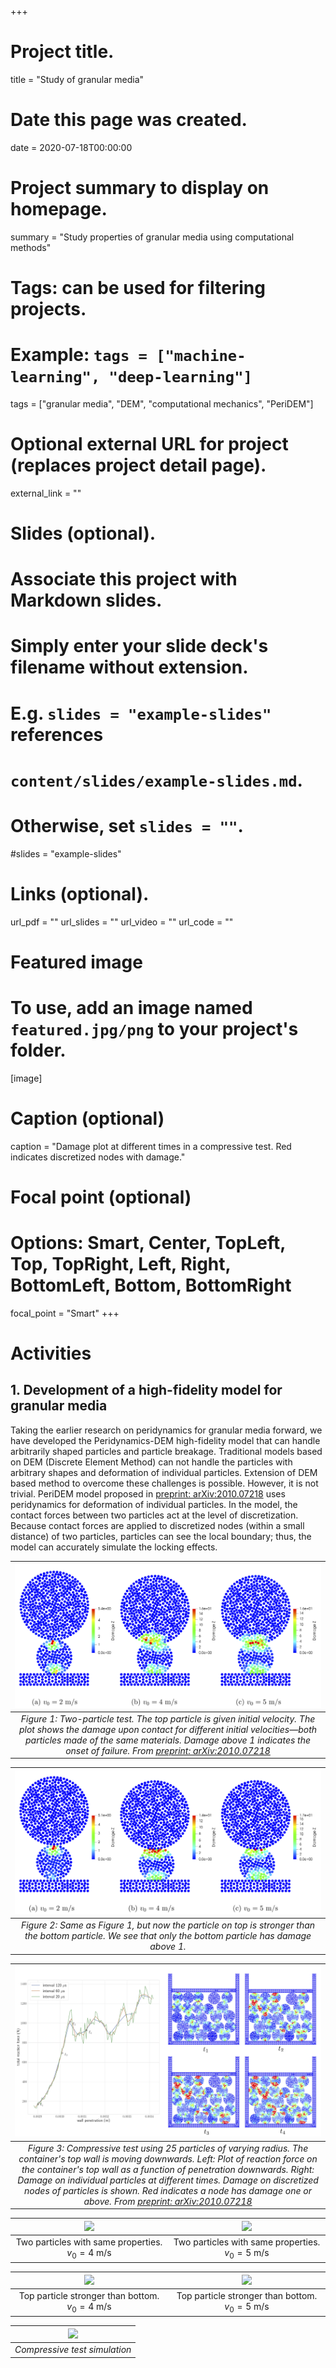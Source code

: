 +++
# Project title.
title = "Study of granular media"

# Date this page was created.
date = 2020-07-18T00:00:00

# Project summary to display on homepage.
summary = "Study properties of granular media using computational methods"

# Tags: can be used for filtering projects.
# Example: `tags = ["machine-learning", "deep-learning"]`
tags = ["granular media", "DEM", "computational mechanics", "PeriDEM"]

# Optional external URL for project (replaces project detail page).
external_link = ""

# Slides (optional).
#   Associate this project with Markdown slides.
#   Simply enter your slide deck's filename without extension.
#   E.g. `slides = "example-slides"` references 
#   `content/slides/example-slides.md`.
#   Otherwise, set `slides = ""`.
#slides = "example-slides"

# Links (optional).
url_pdf = ""
url_slides = ""
url_video = ""
url_code = ""


# Featured image
# To use, add an image named `featured.jpg/png` to your project's folder. 
[image]
  # Caption (optional)
  caption = "Damage plot at different times in a compressive test. Red indicates discretized nodes with damage."
  
  # Focal point (optional)
  # Options: Smart, Center, TopLeft, Top, TopRight, Left, Right, BottomLeft, Bottom, BottomRight
  focal_point = "Smart"
+++

# Activities

## 1. Development of a high-fidelity model for granular media

Taking the earlier research on peridynamics for granular media forward, we have developed the Peridynamics-DEM high-fidelity model that can handle arbitrarily shaped particles and particle breakage. Traditional models based on DEM (Discrete Element Method) can not handle the particles with arbitrary shapes and deformation of individual particles. Extension of DEM based method to overcome these challenges is possible. However, it is not trivial. PeriDEM model proposed in [preprint: arXiv:2010.07218](https://arxiv.org/abs/2010.07218) uses peridynamics for deformation of individual particles. In the model, the contact forces between two particles act at the level of discretization. Because contact forces are applied to discretized nodes (within a small distance) of two particles, particles can see the local boundary; thus, the model can accurately simulate the locking effects.

| ![](files/two_p_wall_fracture_m1_all.png) | 
|:--:| 
| *Figure 1: Two-particle test. The top particle is given initial velocity. The plot shows the damage upon contact for different initial velocities—both particles made of the same materials. Damage above 1 indicates the onset of failure. From [preprint: arXiv:2010.07218](https://arxiv.org/abs/2010.07218)* |

| ![](files/two_p_wall_fracture_m12_all.png) | 
|:--:| 
| *Figure 2: Same as Figure 1, but now the particle on top is stronger than the bottom particle. We see that only the bottom particle has damage above 1.* |

| ![](files/compressive_test_t1_reaction_force.png) | 
|:--:| 
| *Figure 3: Compressive test using 25 particles of varying radius. The container's top wall is moving downwards. Left: Plot of reaction force on the container's top wall as a function of penetration downwards. Right: Damage on individual particles at different times. Damage on discretized nodes of particles is shown. Red indicates a node has damage one or above. From [preprint: arXiv:2010.07218](https://arxiv.org/abs/2010.07218)* |


| ![](files/m1_t5.gif) | ![](files/m1_t6.gif) |
| :---: |:---: |
| Two particles with same properties. $v_0 = 4$ m/s | Two particles with same properties. $v_0 = 5$ m/s |


| ![](files/m12_t5.gif) | ![](files/m12_t6.gif) |
| :---: |:---: |
| Top particle stronger than bottom. $v_0 = 4$ m/s | Top particle stronger than bottom. $v_0 = 5$ m/s |

| ![](files/t1.gif) | 
|:--:| 
| *Compressive test simulation* |
